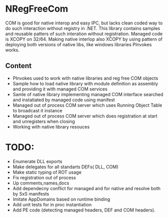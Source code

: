 # NRegFreeCom

COM is good for native interop and easy IPC, but lacks clean coded way to do such interaction without registry in .NET.
This library contains samples and reusable patters of such interation without registration.
Managed code is XCOPY on 32/64. Making native interlop also XCOPY by using pattern of deploying both versions of native libs, like windows libraries PInvokes works.

## Content
* PInvokes used to work with native libraries and reg free COM objects
* Sample how to load native library with module definition as assembly and providing it with managed COM services
* Samle of native library implementing managed COM interface searched and  instatiated by managed code using manifest
* Managed out of process COM server which uses Running Object Table to broadcast it instance
* Managed out of process COM server which does registration at start and unregisters when closing
* Working with native library resouces

# TODO:
* Enumerate DLL exports
* Make delegates for all standarts DEFs( DLL, COM)
* Make static typing of ROT usage
* Fix registration out of process
* Up comments,names,docs
* Add dependecny conflict for managed and for native and resolve both by SxS manifests 
* Imitate AppDomains based on runtime binding
* Add unit tests for in proc instantiation
* Add PE code (detecting managed headers, DEF and COM headers).
